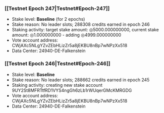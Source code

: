 ### [[Testnet Epoch 247|Testnet#Epoch-247]]
* Stake level: **Baseline** (for 2 epochs)
* Stake reason: No leader slots; 288308 credits earned in epoch 246
* Staking activity: target stake amount: ◎5000.000000000, current stake amount: ◎1.000000000 - adding ◎4999.000000000
* Vote account address: CWjAXc5NLgYZvZEbHLizZr5a8jEKBU8nBp7wNPzXx518
* Data Center: 24940-DE-Falkenstein
### [[Testnet Epoch 246|Testnet#Epoch-246]]
* Stake level: **Baseline**
* Stake reason: No leader slots; 288662 credits earned in epoch 245
* Staking activity: creating new stake account 9UY2St8MFRTtfRD1VYS4ngGh6zLb1rWUqerGMcKMRGDG
* Vote account address: CWjAXc5NLgYZvZEbHLizZr5a8jEKBU8nBp7wNPzXx518
* Data Center: 24940-DE-Falkenstein
